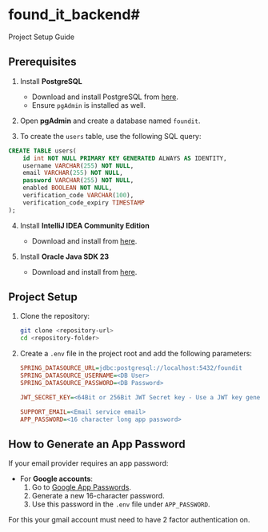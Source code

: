 # found_it_backend# 

Project Setup Guide

## Prerequisites

1. Install **PostgreSQL**

   - Download and install PostgreSQL from [here](https://www.postgresql.org/download/).
   - Ensure `pgAdmin` is installed as well.

2. Open **pgAdmin** and create a database named `foundit`.

3. To create the `users` table, use the following SQL query:

```sql
CREATE TABLE users(  
    id int NOT NULL PRIMARY KEY GENERATED ALWAYS AS IDENTITY,
    username VARCHAR(255) NOT NULL,
    email VARCHAR(255) NOT NULL,
    password VARCHAR(255) NOT NULL,
    enabled BOOLEAN NOT NULL,
    verification_code VARCHAR(100),
    verification_code_expiry TIMESTAMP
);
```

4. Install **IntelliJ IDEA Community Edition**

   - Download and install from [here](https://www.jetbrains.com/idea/download/).

5. Install **Oracle Java SDK 23**

   - Download and install from [here](https://www.oracle.com/java/technologies/javase/jdk23-archive-downloads.html).

## Project Setup

1. Clone the repository:

   ```sh
   git clone <repository-url>
   cd <repository-folder>
   ```

2. Create a `.env` file in the project root and add the following parameters:

   ```ini
   SPRING_DATASOURCE_URL=jdbc:postgresql://localhost:5432/foundit
   SPRING_DATASOURCE_USERNAME=<DB User>
   SPRING_DATASOURCE_PASSWORD=<DB Password>

   JWT_SECRET_KEY=<64Bit or 256Bit JWT Secret key - Use a JWT key generator>

   SUPPORT_EMAIL=<Email service email>
   APP_PASSWORD=<16 character long app password>
   ```

## How to Generate an App Password

If your email provider requires an app password:

- For **Google accounts**:
  1. Go to [Google App Passwords](https://myaccount.google.com/apppasswords).
  2. Generate a new 16-character password.
  3. Use this password in the `.env` file under `APP_PASSWORD`.

For this your gmail account must need to have 2 factor authentication on.


